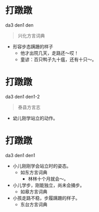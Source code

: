 





# 打蹾蹾
da3 den1 den
> 兴化方言词典
- 形容步态蹒跚的样子
  - 他才出院几天，走路还～哎！
  - 童谚：百只鸭子九十瘟，还有十只～。

# 打蹾蹾
da3 den1 den1-2
> 泰县方言志
- 幼儿刚学站立的动作。

# 打蹾蹾
da3 den1 den1
+ 小儿刚刚学会站立时的姿态。
  * 如东方言词典
    - 林林十个月就会～。
+ 小儿学步，刚能独立，尚未会捅步。
  * 如皋方言词典
+ 小孩走路不稳，步履蹒跚的样子。
  * 东台方言词典

